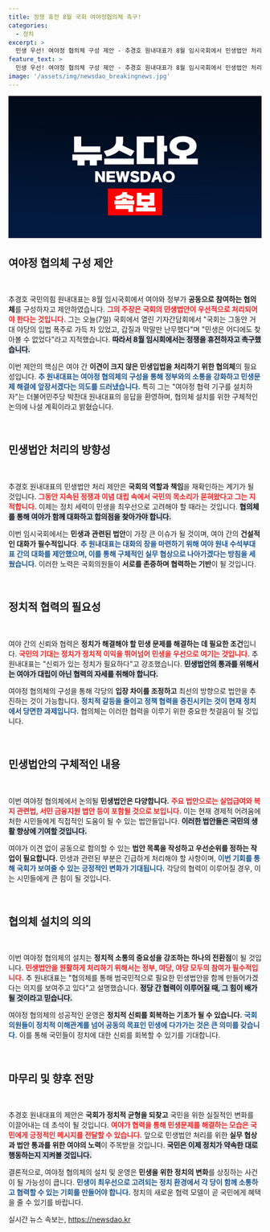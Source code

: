 ```yaml
---
title: 정쟁 휴전 8월 국회 여야정협의체 촉구!
categories:
  - 정치
excerpt: >
  민생 우선! 여야정 협의체 구성 제안 - 추경호 원내대표가 8월 임시국회에서 민생법안 처리를 위한 대화의 마당을 제안했습니다. 정치 정쟁을 뒤로하고 협력의 길로 나설 수 있을지 주목됩니다!
feature_text: >
  민생 우선! 여야정 협의체 구성 제안 - 추경호 원내대표가 8월 임시국회에서 민생법안 처리를 위한 대화의 마당을 제안했습니다. 정치 정쟁을 뒤로하고 협력의 길로 나설 수 있을지 주목됩니다!
image: '/assets/img/newsdao_breakingnews.jpg'
---
```


<p><img src="/assets/img/newsdao_breakingnews.jpg" alt="ranknews 속보" /></p>

<h2 data-ke-size="size26">여야정 협의체 구성 제안</h2>

<p data-ke-size="size16">&nbsp;</p>

<p>추경호 국민의힘 원내대표는 8월 임시국회에서 여야와 정부가 <b>공동으로 참여하는 협의체</b>를 구성하자고 제안하였습니다. <b><span style="color: #ee2323;">그의 주장은 국회의 민생법안이 우선적으로 처리되어야 한다는 것입니다.</span></b> 그는 오늘(7일) 국회에서 열린 기자간담회에서 "국회는 그동안 거대 야당의 입법 폭주로 가득 차 있었고, 갑질과 막말만 난무했다"며 "민생은 어디에도 찾아볼 수 없었다"라고 지적했습니다. <b><span style="background-color: #21538527;">따라서 8월 임시회에서는 정쟁을 휴전하자고 촉구했습니다.</span></b> </p>

<p>이번 제안의 핵심은 여야 간 <b>이견이 크지 않은 민생입법을 처리하기 위한 협의체</b>의 필요성입니다. <b><span style="color: #1a5490;">추 원내대표는 여야정 협의체의 구성을 통해 정부와의 소통을 강화하고 민생문제 해결에 앞장서겠다는 의도를 드러냈습니다.</span></b> 특히 그는 "여야정 협력 기구를 설치하자"는 더불어민주당 박찬대 원내대표의 응답을 환영하며, 협의체 설치를 위한 구체적인 논의에 나설 계획이라고 밝혔습니다.</p>

<p data-ke-size="size16">&nbsp;</p>

<h2 data-ke-size="size26">민생법안 처리의 방향성</h2>

<p data-ke-size="size16">&nbsp;</p>

<p>추경호 원내대표의 민생법안 처리 제안은 <b>국회의 역할과 책임</b>을 재확인하는 계기가 될 것입니다. <b><span style="color: #ee2323;">그동안 지속된 정쟁과 이념 대립 속에서 국민의 목소리가 묻혀왔다고 그는 지적합니다.</span></b> 이제는 정치 세력이 민생을 최우선으로 고려해야 할 때라는 것입니다. <b><span style="background-color: #21538527;">협의체를 통해 여야가 함께 대화하고 합의점을 찾아가야 합니다.</span></b></p>

<p>이번 임시국회에서는 <b>민생과 관련된 법안</b>이 가장 큰 이슈가 될 것이며, 여야 간의 <b>건설적인 대화가 필수적입니다</b>. <b><span style="color: #1a5490;">추 원내대표는 대화의 장을 마련하기 위해 여야 원내 수석부대표 간의 대화를 제안했으며, 이를 통해 구체적인 실무 협상으로 나아가겠다는 방침을 세웠습니다.</span></b> 이러한 노력은 국회의원들이 <b>서로를 존중하며 협력하는 기반</b>이 될 것입니다.</p>

<p data-ke-size="size16">&nbsp;</p>

<h2 data-ke-size="size26">정치적 협력의 필요성</h2>

<p data-ke-size="size16">&nbsp;</p>

<p>여야 간의 신뢰와 협력은 <b>정치가 해결해야 할 민생 문제를 해결하는 데 필요한 조건</b>입니다. <b><span style="color: #ee2323;">국민의 기대는 정치가 정치적 이익을 뛰어넘어 민생을 우선으로 여기는 것입니다.</span></b> 추 원내대표는 "신뢰가 있는 정치가 필요하다"고 강조했습니다. <b><span style="background-color: #21538527;">민생법안의 통과를 위해서는 여야가 대립이 아닌 협력의 자세를 취해야 합니다.</span></b></p>

<p>여야정 협의체의 구성을 통해 각당의 <b>입장 차이를 조정하고</b> 최선의 방향으로 법안을 추진하는 것이 가능합니다. <b><span style="color: #1a5490;">정치적 갈등을 줄이고 정책 협력을 증진시키는 것이 현재 정치에서 당면한 과제입니다.</span></b> 협의체는 이러한 협력을 이루기 위한 중요한 첫걸음이 될 것입니다.</p>

<p data-ke-size="size16">&nbsp;</p>

<h2 data-ke-size="size26">민생법안의 구체적인 내용</h2>

<p data-ke-size="size16">&nbsp;</p>

<p>이번 여야정 협의체에서 논의될 <b>민생법안은 다양합니다.</b> <b><span style="color: #ee2323;">주요 법안으로는 실업급여와 복지 관련법, 서민 금융지원 법안 등이 포함될 것으로 보입니다.</span></b> 이는 현재 경제적 어려움에 처한 시민들에게 직접적인 도움이 될 수 있는 법안들입니다. <b><span style="background-color: #21538527;">이러한 법안들은 국민의 생활 향상에 기여할 것입니다.</span></b></p>

<p>여야가 이견 없이 공동으로 합의할 수 있는 <b>법안 목록을 작성하고 우선순위를 정하는 작업이 필요합니다.</b> 민생과 관련된 부분은 긴급하게 처리해야 할 사항이며, <b><span style="color: #1a5490;">이번 기회를 통해 국회가 보여줄 수 있는 긍정적인 변화가 기대됩니다.</span></b> 각당의 협력이 이루어질 경우, 이는 시민들에게 큰 힘이 될 것입니다.</p>

<p data-ke-size="size16">&nbsp;</p>

<h2 data-ke-size="size26">협의체 설치의 의의</h2>

<p data-ke-size="size16">&nbsp;</p>

<p>이번 여야정 협의체의 설치는 <b>정치적 소통의 중요성을 강조하는 하나의 전환점</b>이 될 것입니다. <b><span style="color: #ee2323;">민생법안을 원활하게 처리하기 위해서는 정부, 여당, 야당 모두의 참여가 필수적입니다.</span></b> 추 원내대표는 "협의체를 통해 범국민적으로 필요한 민생법안을 함께 만들어가겠다는 의지를 보여주고 있다"고 설명했습니다. <b><span style="background-color: #21538527;">정당 간 협력이 이루어질 때, 그 힘이 배가될 것이라고 믿습니다.</span></b></p>

<p>여야정 협의체의 성공적인 운영은 <b>정치적 신뢰를 회복하는 기초가 될 수 있습니다.</b> <b><span style="color: #1a5490;">국회의원들이 정치적 이해관계를 넘어 공동의 목표인 민생에 다가가는 것은 큰 의미를 갖습니다.</span></b> 이를 통해 국민들이 정치에 대한 신뢰를 회복할 수 있기를 기대합니다.</p>

<p data-ke-size="size16">&nbsp;</p>

<h2 data-ke-size="size26">마무리 및 향후 전망</h2>

<p data-ke-size="size16">&nbsp;</p>

<p>추경호 원내대표의 제안은 <b>국회가 정치적 균형을 되찾고</b> 국민을 위한 실질적인 변화를 이끌어내는 데 초석이 될 것입니다. <b><span style="color: #ee2323;">여야가 협력을 통해 민생문제를 해결하는 모습은 국민에게 긍정적인 메시지를 전달할 수 있습니다.</span></b> 앞으로 민생법안 처리를 위한 <b>실무 협상과 법안 통과를 위한 여야의 노력</b>이 주목받을 것입니다. <b><span style="background-color: #21538527;">국민은 이제 정치가 약속한 대로 행동하는지 지켜볼 것입니다.</span></b> </p>

<p>결론적으로, 여야정 협의체의 설치 및 운영은 <b>민생을 위한 정치의 변화</b>를 상징하는 사건이 될 가능성이 큽니다. <b><span style="color: #1a5490;">민생이 최우선으로 고려되는 정치 환경에서 각 당이 함께 소통하고 협력할 수 있는 기회를 만들어야 합니다.</span></b> 정치의 새로운 협력 모델이 곧 국민에게 혜택을 줄 수 있기를 바랍니다.</p>
실시간 뉴스 속보는, <a href="https://newsdao.kr" rel="dofollow">https://newsdao.kr</a>


